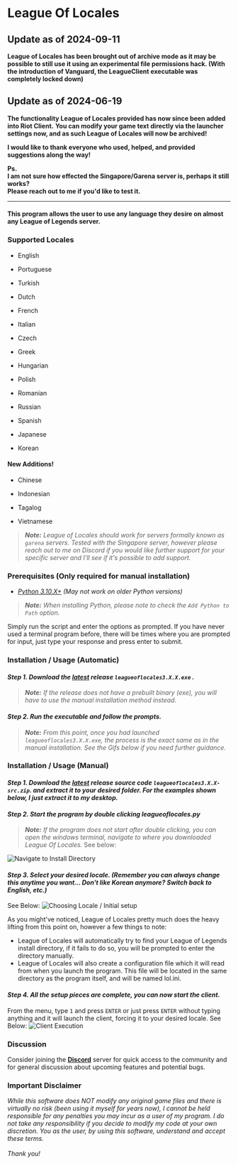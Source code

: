 # League Of Locales

## Update as of 2024-09-11
**League of Locales has been brought out of archive mode as it may be possible to still use it using an experimental file permissions hack. (With the introduction of Vanguard, the LeagueClient executable was completely locked down)**

## Update as of 2024-06-19

**The functionality League of Locales provided has now since been added into Riot Client.**
**You can modify your game text directly via the launcher settings now, and as such League of Locales will now be archived!**

**I would like to thank everyone who used, helped, and provided suggestions along the way!**

**Ps.<br>I am not sure how effected the Singapore/Garena server is, perhaps it still works?<br>Please reach out to me if you'd like to test it.**

---

#### This program allows the user to use any language they desire on almost any League of Legends server. 

### Supported Locales

* English

* Portuguese

* Turkish

* Dutch

* French

* Italian

* Czech

* Greek

* Hungarian

* Polish

* Romanian

* Russian

* Spanish

* Japanese

* Korean

#### New Additions!

* Chinese

* Indonesian

* Tagalog

* Vietnamese

> ***Note:** League of Locales should work for servers formally known as `garena` servers. Tested with the Singapore server, however please reach out to me on Discord if you would like further support for your specific server and I'll see if it's possible to add support.*

### Prerequisites (Only required for manual installation)
* *[Python 3.10.X+](https://www.python.org/downloads/) (May not work on older Python versions)*<br>
> ***Note:** When installing Python, please note to check the `Add Python to Path` option.*

Simply run the script and enter the options as prompted. If you have never used a terminal program before, there will be times where you are prompted for input, just type your response and press enter to submit.

### Installation / Usage (Automatic)

#### *Step 1. Download the [latest](https://github.com/ShoobyDoo/League-of-Locales/releases/latest) release `leagueoflocales3.X.X.exe` .*

> ***Note:** If the release does not have a prebuilt binary (exe), you will have to use the manual installation method instead.*

#### *Step 2. Run the executable and follow the prompts.*
> ***Note:** From this point, once you had launched `leagueoflocales3.X.X.exe`, the process is the exact same as in the manual installation. See the Gifs below if you need further guidance.*

### Installation / Usage (Manual)

#### *Step 1. Download the [latest](https://github.com/ShoobyDoo/League-of-Locales/releases/latest) release source code `leagueoflocales3.X.X-src.zip`. and extract it to your desired folder. For the examples shown below, I just extract it to my desktop.*

#### *Step 2. Start the program by double clicking leagueoflocales.py*

> ***Note:** If the program does not start after double clicking, you can open the windows terminal, navigate to where you downloaded League Of Locales.* See below:

![Navigate to Install Directory](https://cdn.discordapp.com/attachments/812361563289813063/1068768138092625961/loloc-demo.gif)

#### *Step 3. Select your desired locale. (Remember you can always change this anytime you want... Don't like Korean anymore? Switch back to English, etc.)*

See Below:
![Choosing Locale / Initial setup](https://cdn.discordapp.com/attachments/812361563289813063/1068770088586596412/loloc-startup.gif)

As you might've noticed, League of Locales pretty much does the heavy lifting from this point on, however a few things to note:
* League of Locales will automatically try to find your League of Legends install directory, if it fails to do so, you will be prompted to enter the directory manually.
* League of Locales will also create a configuration file which it will read from when you launch the program. This file will be located in the same directory as the program itself, and will be named lol.ini.

#### *Step 4. All the setup pieces are complete, you can now start the client.*

From the menu, type `1` and press `ENTER` or just press `ENTER` without typing anything and it will launch the client, forcing it to your desired locale. See Below:
![Client Execution](https://cdn.discordapp.com/attachments/812361563289813063/1068994732224688148/loloc-execution.gif)

### Discussion
Consider joining the **[Discord](https://discord.gg/cuRC9pN)** server for quick access to the community and for general discussion about 
upcoming features and potential bugs.

### Important Disclaimer
*While this software does NOT modify any original game files and there is virtually no risk (been using it myself for years now), I cannot be held responsible for any penalties you may incur as a user of my program. I do not take any responsibility if you decide to modify my code at your own discretion. You as the user, by using this software, understand and accept these terms.<br><br>
Thank you!*
